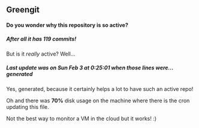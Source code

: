 ## Greengit

#### Do you wonder why this repository is so active?

##### After all it has 119 commits!

But is it *really* active? Well...

##### Last update was on Sun Feb 3 at 0:25:01 when those lines were... generated

Yes, generated, because it certainly helps a lot to have such an active repo!

Oh and there was **70%** disk usage on the machine
where there is the cron updating this file.

Not the best way to monitor a VM in the cloud but it works! :)
